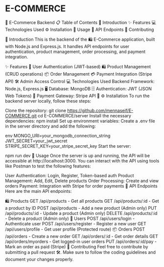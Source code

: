 ﻿# E-COMMERCE
 🛒 E-Commerce Backend
📋 Table of Contents
📖 Introduction
✨ Features
💻 Technologies Used
⚙️ Installation
🚀 Usage
🔗 API Endpoints
🤝 Contributing

📖 Introduction
This is the backend of the 🛍️ E-Commerce application, built with Node.js and Express.js. It handles API endpoints for user authentication, product management, order processing, and payment integration.

✨ Features
👤 User Authentication (JWT-based)
🛍️ Product Management (CRUD operations)
📦 Order Management
💳 Payment Integration (Stripe API)
🛠️ Admin Access Control
💻 Technologies Used
Backend Framework: Node.js, Express.js 🖥️
Database: MongoDB 🗄️
Authentication: JWT (JSON Web Tokens) 🔐
Payment Gateway: Stripe API 💸
⚙️ Installation
To run the backend server locally, follow these steps:

Clone the repository:
git clone https://github.com/mennaseif/E-COMMERCE.git
cd E-COMMERCE/server
Install the necessary dependencies:
npm install
Set up environment variables: Create a .env file in the server directory and add the following:

env
MONGO_URI=your_mongodb_connection_string
JWT_SECRET=your_jwt_secret
STRIPE_SECRET_KEY=your_stripe_secret_key
Start the server:

npm run dev
🚀 Usage
Once the server is up and running, the API will be accessible at http://localhost:3000. You can interact with the API using tools like Postman to test the following features:

User Authentication: Login, Register, Token-based auth
Product Management: Add, Edit, Delete products
Order Processing: Create and view orders
Payment: Integration with Stripe for order payments
🔗 API Endpoints
Here are the main API endpoints:

🛍️ Products
GET /api/products - Get all products
GET /api/products/:id - Get a product by ID
POST /api/products - Add a new product (Admin only)
PUT /api/products/:id - Update a product (Admin only)
DELETE /api/products/:id - Delete a product (Admin only)
👤 Users
POST /api/users/login - Authenticate user
POST /api/users/register - Register a new user
GET /api/users/profile - Get user profile (Protected route)
📦 Orders
POST /api/orders - Create a new order
GET /api/orders/:id - Get order details
GET /api/orders/myorders - Get logged-in user orders
PUT /api/orders/:id/pay - Mark an order as paid (Stripe)
🤝 Contributing
Feel free to contribute by submitting a pull request 🛠️. Make sure to follow the coding guidelines and document your changes properly.
